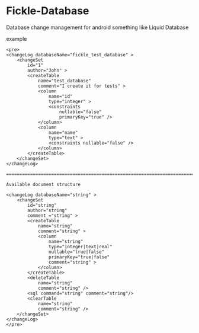 Fickle-Database
===============

Database change management for android something like Liquid Database


example

	<pre>
	<changeLog databaseName="fickle_test_database" >
		<changeSet
		    id="1"
		    author="John" >
		    <createTable
		        name="test_database"
		        comment="I create it for tests" >
		        <column
		            name="id"
		            type="integer" >
		            <constraints
		                nullable="false"
		                primaryKey="true" />
		        </column>
		        <column
		            name="name"
		            type="text" >
		            <constraints nullable="false" />
		        </column>
		    </createTable>
		</changeSet>
	</changeLog>

	=======================================================================

	Available document structure

	<changeLog databaseName="string" >
		<changeSet
		    id="string" 
		    author="string"
		    comment ="string" >
		    <createTable
		        name="string"
		        comment="string" >
		        <column
		            name="string"
		            type="integer|text|real"
		            nullable="true|false"
		            primaryKey="true|false"
		            comment="string" >
		        </column>
		    </createTable>
		    <deleteTable 
		    	name="string"
		    	comment="string" />
		    <sql command="string" comment="string"/>
		    <clearTable
		    	name="string"
		    	comment="string" />
		</changeSet>
	</changeLog>
	</pre>
